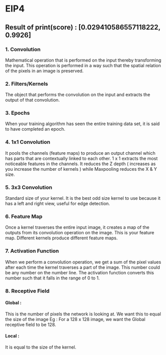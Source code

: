 # EIP4

## Result of print(score) : [0.029410586557118222, 0.9926]

### 1. Convolution 
Mathematical operation that is performed on the input thereby transforming the input. This operation is performed in a way such that  the spatial relation of the pixels in an image is preserved.

### 2. Filters/Kernels
The object that performs the convolution on the input and extracts the output of that convolution. 

### 3. Epochs
When your training algorithm has seen the entire training data set, it is said to have completed an epoch.

### 4. 1x1 Convolution
It pools the channels (feature maps) to produce an output channel which has parts that are contextually linked to each other. 1 x 1 extracts the most noticeable features in the channels. It reduces the Z depth ( increases as you increase the number of kernels ) while Maxpooling reduces the X & Y size.

### 5. 3x3 Convolution
Standard size of your kernel. It is the best odd size kernel to use because it has a left and right view, useful for edge detection.

### 6. Feature Map
Once a kernel traverses the entire input image, it creates a map of the outputs from its convolution operation on the image. This is your feature map. Different kernels produce different feature maps.

### 7. Activation Function 
When we perform a convolution operation, we get a sum of the pixel values after each time the kernel traverses a part of the image. This number could be any number on the number line. The activation function converts this number such that it falls in the range of 0 to 1. 

### 8. Receptive Field
#### Global :
This is the number of pixels the network is looking at. We want this to equal the size of the image 
Eg : For a 128 x 128 image, we want the Global receptive field to be 128.

#### Local : 
It is equal to the size of the kernel. 
